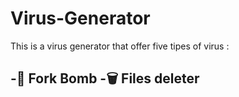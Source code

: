 # Virus-Generator

This is a virus generator that offer five tipes of virus :

-🧨 Fork Bomb 
-🗑️ Files deleter
-
